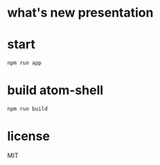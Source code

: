 # what's new presentation

# start

```
npm run app
```

# build atom-shell

```
npm run build
```

# license

MIT
